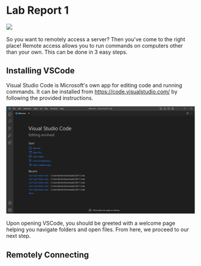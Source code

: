 # Lab Report 1
![](https://github.com/atran032/cse15l-lab-reports/blob/main/server.gif)

So you want to remotely access a server? Then you've come to the right place! Remote access allows you to run commands on computers other than your own. This can be done in 3 easy steps.
## Installing VSCode
Visual Studio Code is Microsoft's own app for editing code and running commands. It can be installed from https://code.visualstudio.com/ by following the provided instructions.

![Image](https://github.com/atran032/cse15l-lab-reports/blob/main/lab1.1.png)

Upon opening VSCode, you should be greeted with a welcome page helping you navigate folders and open files. From here, we proceed to our next step.
## Remotely Connecting
